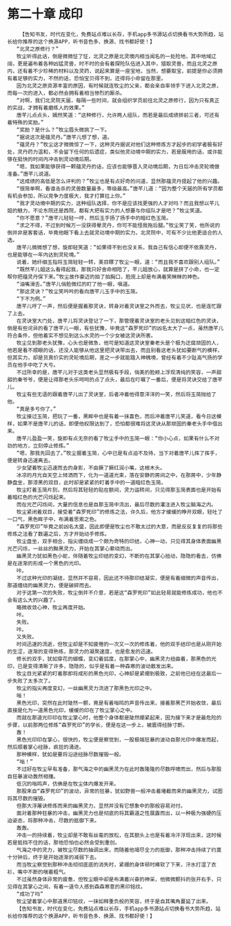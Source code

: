 # 第二十章 成印
        【告知书友，时代在变化，免费站点难以长存，手机app多书源站点切换看书大势所趋，站长给你推荐的这个换源APP，听书音色多、换源、找书都好使！】
       “北灵之原修行？”
       牧尘听得此话，倒是微微怔了怔，北灵之原是北灵境内相当闻名的一处险地，其中地域辽阔，更是遍布着各种凶猛灵兽，时不时的会有着探险队伍进入其中，猎取灵兽，而且北灵之原内，还有着不少珍稀的材料以及灵药，说起来算是一座宝地，当然，想要取宝，前提是你必须拥有着足够的实力，不然的话，恐怕宝贝得不到，还得将小命留在那里。
       因为北灵之原资源丰富的原因，有时候就连牧尘的父亲，都会亲自率领手下进入北灵之原，而每一次的进入，都必然会拥有着相当惨烈的厮杀。
       “对啊，我们北灵院天届，每隔一些时间，就会组织学员前往北灵之原修行，因为只有真正的实战，才拥有着磨练人的效果。”
       唐芊儿点点头，嫣然笑道：“这种修行，允许两人组队，而若是最后成绩排前三者，可还有着特殊的奖励。”
       “奖励？是什么？”牧尘眉头微挑了一下。
       “据说这次是蕴灵丹。”唐芊儿想了想，道。
       “蕴灵丹？”牧尘这才微微惊了一下，这种灵丹据说对他们这种修炼方才起步的初学者极有好处，灵丹药力温和，不会留下任何的后遗症，类似他灵动境中期的实力，若是服用的话，或许能够在挺快的时间内冲击到灵动境后期。
       “嗯，我如果能够获得一颗蕴灵丹的话，应该也能够晋入灵动境后期，为日后冲击灵轮境做准备。”唐芊儿说道。
       “这成绩的高低是怎么评判的？”牧尘也是有点好奇的问道，显然那蕴灵丹提起了他的兴趣。
       “很简单啊，看谁击杀的灵兽数量最多，等级最高。”唐芊儿道：“因为整个天届的所有学员都有机会参加，所以竞争力度极大，我才打算拉上你。”
       “我才灵动境中期的实力，这种组队选择，你不是应该找更强的人才对吗？而且我想以芊儿姐的魅力，不论东院还是西院，都有大把有实力的人想要与你组队才是吧？”牧尘笑道。
       “你不愿意？”唐芊儿轻轻一哼，然后玉手扬了扬手中的暗红色玉简。
       “求之不得，不过到时候万一没获得晕灵丹，你可不能怪我拖后腿。”牧尘笑了笑，他所说的倒并非是客套话，毕竟他眼下看上去就灵动境中期的实力，北灵院中，可有不少比他更适合的人选。
       唐芊儿微微想了想，旋即轻笑道：“如果得不到也没关系，我自己有信心即便不依靠灵丹，也是能够在一年内达到灵轮境。”
       说着，她纤细玉指将玉简轻轻一转，美目瞟了牧尘一眼，道：“而且我不喜欢跟别人组队。”
       “既然芊儿姐这么看得起我，那我只好舍命相陪了，芊儿姐放心，就算是拼了小命，也一定帮你把蕴灵丹保下来。”牧尘故作豪迈的拍了拍胸口，脸庞上却是布满着笑眯眯的神色。
       “油嘴滑舌。”唐芊儿俏脸微红的盯了他一眼，嗔道。
       “那这灵诀？”牧尘笑吟吟的看向唐芊儿玉手中的玉简。
       “下不为例。”
       唐芊儿哼了一声，然后便是握着那灵诀，转身对着灵诀室之外而去，牧尘见状，也是连忙跟了上去。
       在灵诀室大门处，唐芊儿将灵诀登记了一下，那管理着灵诀室的老头见到这暗红色的灵诀，倒是有些诧异的看了唐芊儿一眼，有些犹豫，毕竟这“森罗死印”的凶名太大了一点，虽然唐芊儿符合条件，但他着实不想见到这么水灵的一个少女被这灵诀所害。
       牧尘见到那老头犹豫，心头也是微急，他可是知道这灵诀室秦老头是个极为迂腐顽固的人，他若是看不顺眼的话，还没人能够从他这里把灵诀带出去，而且别看这老头犹如要断气的模样，但其实力，却是货真价实的灵轮境后期，差之一步就能踏入神魄境，曾经有着不少趾高气扬的学员在他手中吃了大亏。
       不过所幸的是，唐芊儿对于这类老头显然极有手段，俏美的脸颊上浮现清纯的笑容，一声甜甜的秦爷爷，便是让得那老头乐呵呵的点了点头，最后在叮嘱了一番后，便是将灵诀交给了唐芊儿。
       牧尘有些无语的跟着唐芊儿出了灵诀室，后者冲着他得意洋洋的一笑，然后将玉简抛给了他。
       “真是多亏你了。”
       牧尘接过玉简，把玩了一番，黑眸中也是有着一抹喜色，而后冲着唐芊儿笑道，看今日这模样，如果不是唐芊儿的话，即便他权限达到了，恐怕都很难将这灵诀从那顽固的秦老头手中借出来。
       唐芊儿盈盈一笑，旋即有点无奈的看了牧尘手中的玉简一眼：“你小心点，如果有什么不对劲的地方，立刻停止修炼。”
       “嗯，那我先回去了。”牧尘握着玉简，心中已是有点迫不及待，当下对着唐芊儿挥了挥手，便是转身迅速离去。
       少女望着牧尘迅速而去的身影，不由撅了撅红润小嘴，这根木头。
       冰凉的月光自天空上倾洒而下，化为一道道光束，落在安静的房间之中，在那房中，少年静静盘坐，那漆黑的双目，此时却是紧紧的盯着手中的一道暗红色玉简。
       牧尘盯着玉简片刻，然后将其轻轻的贴在额间，灵力运转间，只见得那玉简表面也是开始有着暗红色的光芒闪烁起来。
       而在光芒闪烁间，大量的信息也是自那玉简中流出，最后尽数的灌注进入牧尘脑海之内。
       牧尘紧闭着双目，接受着“森罗死印”的修炼之法，许久后，他方才缓缓的睁开双眼，轻吐了一口气，黑色眸子中，布满着思索之色。
       “森罗死印”毕竟之前凶名太盛，因此即便是牧尘也不敢太过的大意，而是反反复复的将那些修炼之法看了数遍之后，方才开始动手修炼。
       牧尘盘坐，双手相合，指尖缠绕成一个颇为奇特的印结，心神一动，只见得其身体表面幽黑光芒闪烁，一丝丝的黝黑灵力，开始在其掌心萦绕而出。
       幽黑灵力犹如黑色小蛇，伴随着牧尘印结的变幻，不断的在其掌心扭动，隐隐的看去，仿佛是在逐渐的形成一个黑色的光印。
       咔。
       不过这种光印的凝结，显然并不容易，因此还不待那印结凝实，便是有着细微的声音传出，那道缠绕的幽黑灵力，便是破碎而去。
       对于这第一次的失败，牧尘倒并不介意，若是这“森罗死印”如此轻易就能修炼成功，他也不会有这么大的兴趣了。
       略微收敛心神，牧尘再度开始。
       咔。
       失败。
       咔。
       又失败。
       时间迅速的流逝，但牧尘却是不知疲倦的一次又一次的修炼着，他的双手结印也是从刚开始的生涩，逐渐的变得熟练，那灵力的凝聚速度，也是愈发的迅速。
       修长的双手，犹如穿花的蝴蝶，变幻着弧度，在那掌心中，幽黑灵力扭曲着，那黑色的光印，已是变得清晰了许多，隐隐的，似乎是有着一种森寒的波动散发出来。
       牧尘目光紧紧的盯着那即将成形的黑色光印，心神却是紧绷到极致，之前他已经在这最后一步失败了太多次了。
       牧尘的指尖再度变幻，一丝幽黑灵力流进了那黑色光印之中。
       嗡！
       黑色光印，突然在此时陡然一颤，竟是有着嗡鸣的声音传出来，接着那黑芒开始收敛，最后直接是化为一道黑色光印，缓缓的印在了牧尘掌心之中。
       而就在那道光印印在牧尘掌心时，他整个身体都是陡然绷紧起来，因为接下来才是最危险的步骤，以前那两位修炼“森罗死印”的学长，便是在这一步上，被震得经脉寸断。
       轰！
       黑色光印印在掌心，很快的，牧尘便是察觉到，一股极端狂暴的波动自那光印中爆发而起，然后顺着掌心经脉，疯狂的涌进。
       那种模样，犹如是要将沿途经脉尽数摧毁一般。
       “嗡！”
       不过好在牧尘早有准备，那气海之中的幽黑灵力在此时轰隆隆的尽数呼啸而出，然后与那股自狂暴波动轰然相撞。
       低沉的嗡鸣声，仿佛是在牧尘体内爆发开来。
       那股来自“森罗死印”的波动，异常的狂暴，犹如野兽一般冲击着堵截而来的幽黑灵力，试图将其尽数的摧毁。
       但那大浮屠诀修炼而来的幽黑灵力，显然并没有它想象中的那般容易对付。
       面对着那种狂暴的冲击，幽黑灵力也是彻底的将其霸道之性展露而出，以一种极为强硬的压迫姿态，将那种冲击，尽数的抵御下来。
       轰轰。
       冲击一的持续着，牧尘却是不敢有丝毫的放松，在其额头上也是有着冷汗浮现出来，这时候若是抵挡不住的话，那他恐怕也必然会受到重创。
       气海之中的灵力，被牧尘尽数的抽调出来，而随着他竭尽全力的抵御，那种冲击持续了约莫十分钟后，终于是开始逐渐的减弱下去。
       而当牧尘察觉到那种冲击彻彻底底的消失时，紧绷的身体顿时瘫软了下来，汗水打湿了衣衫，嘴中不断的喘着粗气。
       不过虽然身体异常的疲惫，但牧尘眼中却是布满着兴奋的神采，他微微颤抖的张开右手，只见得在其掌心之间，有着一道令人感到森森寒意的黑印铭纹。
       “成功了吗”
       牧尘望着掌心中那道黑印铭纹，一抹如释重负般的笑容，终于是自其嘴角蔓延了出来。
       【告知书友，时代在变化，免费站点难以长存，手机app多书源站点切换看书大势所趋，站长给你推荐的这个换源APP，听书音色多、换源、找书都好使！】